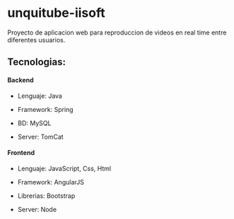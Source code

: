 # unquitube-iisoft
  Proyecto de aplicacion web para reproduccion de videos en real time entre diferentes usuarios.

## Tecnologias:

#### Backend

- Lenguaje: Java

- Framework: Spring

- BD: MySQL

- Server: TomCat

#### Frontend

- Lenguaje: JavaScript, Css, Html

- Framework: AngularJS

- Librerias: Bootstrap

- Server: Node
